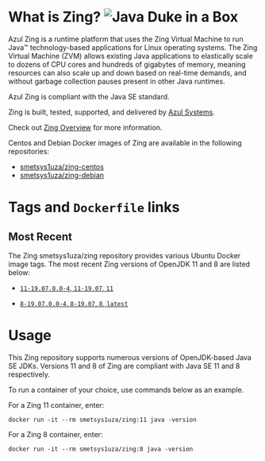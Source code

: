 What is Zing? ![Java Duke in a Box][1]
======================================

Azul Zing is a runtime platform that uses the Zing Virtual Machine to run Java™ technology-based applications for Linux operating systems. The Zing Virtual Machine (ZVM) allows existing Java applications to elastically scale to dozens of CPU cores and hundreds of gigabytes of memory, meaning resources can also scale up and down based on real-time demands, and without garbage collection pauses present in other Java runtimes.

Azul Zing is compliant with the Java SE standard. 

Zing is built, tested, supported, and delivered by [Azul Systems][2].

Check out [Zing Overview][3] for more information.

Centos and Debian Docker images of Zing are available in the following repositories:

  * [smetsys1uza/zing-centos][5]
  * [smetsys1uza/zing-debian][6]

Tags and `Dockerfile` links
===========================

Most Recent
-----------

The Zing smetsys1uza/zing repository provides various Ubuntu Docker image tags. The most recent Zing versions of OpenJDK 11 and 8 are listed below:

 * [`11-19.07.0.0-4`, `11-19.07`, `11`][84]

 * [`8-19.07.0.0-4`, `8-19.07`, `8`, `latest`][53]


Usage
=====

This Zing repository supports numerous versions of OpenJDK-based Java SE JDKs. Versions 11 and 8 of Zing are compliant with Java SE 11 and 8 respectively.

To run a container of your choice, use commands below as an example.

For a Zing 11 container, enter:

    docker run -it --rm smetsys1uza/zing:11 java -version

For a Zing 8 container, enter:

    docker run -it --rm smetsys1uza/zing:8 java -version


  [1]: https://www.azul.com/files/ZuluDocker60.gif
  [2]: http://www.azul.com/zing
  [3]: https://www.azul.com/products/zing/
  [5]: https://hub.docker.com/r/smetsys1uza/zing-centos
  [6]: https://hub.docker.com/r/smetsys1uza/zing-debian
  [53]: https://github.com/alex01t/zing/blob/master/release/ubuntu/8-19.07.0.0-4/Dockerfile
  [84]: https://github.com/alex01t/zing/blob/master/release/ubuntu/11-19.07.0.0-4/Dockerfile
  
